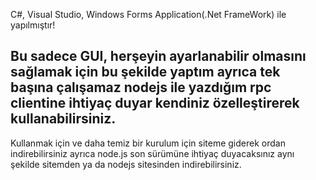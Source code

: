 C#, Visual Studio, Windows Forms Application(.Net FrameWork) ile yapılmıştır!

Bu sadece GUI, herşeyin ayarlanabilir olmasını sağlamak için bu şekilde yaptım ayrıca tek başına çalışamaz nodejs ile yazdığım rpc clientine ihtiyaç duyar kendiniz özelleştirerek kullanabilirsiniz.
----------------------------------------------------------------------------------------------------------------------------------------------------------------
Kullanmak için ve daha temiz bir kurulum için siteme giderek ordan indirebilirsiniz ayrıca node.js son sürümüne ihtiyaç duyacaksınız aynı şekilde sitemden ya da nodejs sitesinden indirebilirsiniz.
